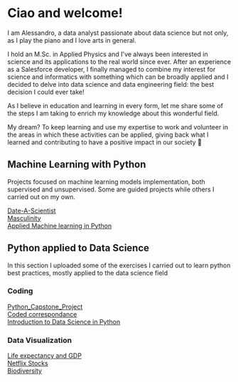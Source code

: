 # Ciao and welcome! 

I am Alessandro, a data analyst passionate about data science but not only, as I play the piano and I love arts in general.

I hold an M.Sc. in Applied Physics and I've always been interested in science and its applications to the real world since ever. After an experience as a Salesforce developer, I finally managed to combine my interest for science and informatics with something which can be broadly applied and I decided to delve into data science and data engineering field: the best decision I could ever take!

As I believe in education and learning in every form, let me share some of the steps I am taking to enrich my knowledge about this wonderful field.

My dream? To keep learning and use my expertise to work and volunteer in the areas in which these activities can be applied, giving back what I learned and contributing to have a positive impact in our society :slightly_smiling_face:

## Machine Learning with Python

Projects focused on machine learning models implementation, both supervised and unsupervised. Some are guided projects while others I carried out on my own.

[Date-A-Scientist](https://github.com/AleGuarnieri/aleguarnieri.github.io/tree/master/Date-a-Scientist)  
[Masculinity](https://github.com/AleGuarnieri/aleguarnieri.github.io/tree/master/Masculinity)  
[Applied Machine learning in Python](https://github.com/AleGuarnieri/aleguarnieri.github.io/tree/master/Applied%20Machine%20learning%20in%20Python)  


## Python applied to Data Science

In this section I uploaded some of the exercises I carried out to learn python best practices, mostly applied to the data science field

### Coding
[Python_Capstone_Project](https://github.com/AleGuarnieri/aleguarnieri.github.io/tree/master/Python_Capstone_Project)  
[Coded correspondance](https://github.com/AleGuarnieri/aleguarnieri.github.io/tree/master/Coded%20correspondence)  
[Introduction to Data Science in Python](https://github.com/AleGuarnieri/aleguarnieri.github.io/tree/master/Introduction%20to%20Data%20Science%20in%20Python)  

### Data Visualization
[Life expectancy and GDP](https://github.com/AleGuarnieri/aleguarnieri.github.io/tree/master/Life%20expectancy%20and%20GDP)  
[Netflix Stocks](https://github.com/AleGuarnieri/aleguarnieri.github.io/tree/master/Netflix%20Stocks)  
[Biodiversity](https://github.com/AleGuarnieri/aleguarnieri.github.io/tree/master/Biodiversity)  


